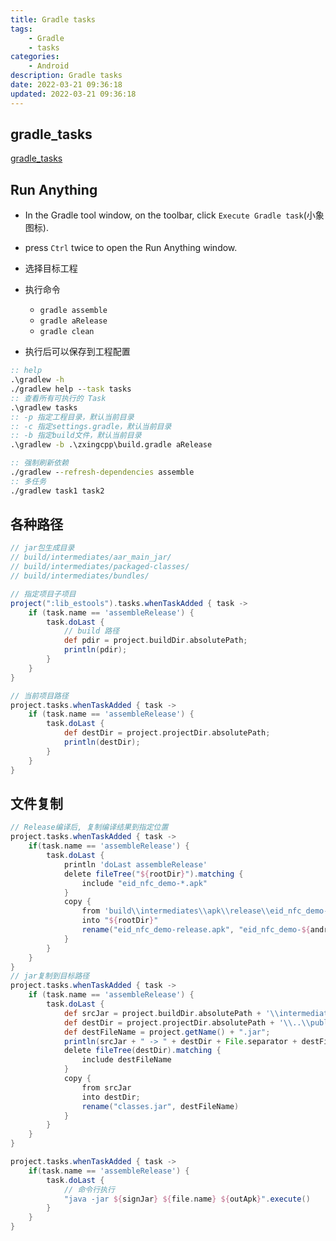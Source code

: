 ```yaml
---
title: Gradle tasks
tags: 
    - Gradle
    - tasks
categories: 
    - Android
description: Gradle tasks
date: 2022-03-21 09:36:18
updated: 2022-03-21 09:36:18
---
```


## gradle_tasks

[gradle_tasks](https://www.jetbrains.com/help/idea/2020.2/work-with-gradle-tasks.html#gradle_tasks)

## Run Anything

+ In the Gradle tool window, on the toolbar, click `Execute Gradle task`(小象图标). 
+ press `Ctrl` twice to open the Run Anything window.

+ 选择目标工程
+ 执行命令
  + `gradle assemble`
  + `gradle aRelease`
  + `gradle clean`
+ 执行后可以保存到工程配置

```bat
:: help
.\gradlew -h
./gradlew help --task tasks
:: 查看所有可执行的 Task
.\gradlew tasks
:: -p 指定工程目录，默认当前目录
:: -c 指定settings.gradle，默认当前目录
:: -b 指定build文件，默认当前目录
.\gradlew -b .\zxingcpp\build.gradle aRelease

:: 强制刷新依赖
./gradlew --refresh-dependencies assemble
:: 多任务
./gradlew task1 task2
```

## 各种路径

```gradle
// jar包生成目录
// build/intermediates/aar_main_jar/
// build/intermediates/packaged-classes/
// build/intermediates/bundles/

// 指定项目子项目
project(":lib_estools").tasks.whenTaskAdded { task ->
    if (task.name == 'assembleRelease') {
        task.doLast {
            // build 路径
            def pdir = project.buildDir.absolutePath;
            println(pdir);
        }
    }
}

// 当前项目路径
project.tasks.whenTaskAdded { task ->
    if (task.name == 'assembleRelease') {
        task.doLast {
            def destDir = project.projectDir.absolutePath;
            println(destDir);
        }
    }
}
```

## 文件复制

```gradle
// Release编译后, 复制编译结果到指定位置
project.tasks.whenTaskAdded { task ->
    if(task.name == 'assembleRelease') {
        task.doLast {
            println 'doLast assembleRelease'
            delete fileTree("${rootDir}").matching {
                include "eid_nfc_demo-*.apk"
            }
            copy {
                from 'build\\intermediates\\apk\\release\\eid_nfc_demo-release.apk'
                into "${rootDir}"
                rename("eid_nfc_demo-release.apk", "eid_nfc_demo-${android.defaultConfig.versionName}.apk")
            }
        }
    }
}
// jar复制到目标路径
project.tasks.whenTaskAdded { task ->
    if (task.name == 'assembleRelease') {
        task.doLast {
            def srcJar = project.buildDir.absolutePath + '\\intermediates\\aar_main_jar\\release\\classes.jar';
            def destDir = project.projectDir.absolutePath + '\\..\\public';
            def destFileName = project.getName() + ".jar";
            println(srcJar + " -> " + destDir + File.separator + destFileName);
            delete fileTree(destDir).matching {
                include destFileName
            }
            copy {
                from srcJar
                into destDir;
                rename("classes.jar", destFileName)
            }
        }
    }
}

project.tasks.whenTaskAdded { task ->
    if(task.name == 'assembleRelease') {
        task.doLast {
            // 命令行执行
            "java -jar ${signJar} ${file.name} ${outApk}".execute()
        }
    }
}
```
